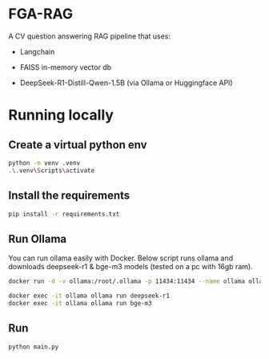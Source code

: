 # FGA-RAG

A CV question answering RAG pipeline that uses:

* Langchain

* FAISS in-memory vector db

* DeepSeek-R1-Distill-Qwen-1.5B (via Ollama or Huggingface API)

# Running locally

## Create a virtual python env
```sh
python -m venv .venv
.\.venv\Scripts\activate
```

## Install the requirements
```sh
pip install -r requirements.txt
```

## Run Ollama

You can run ollama easily with Docker. Below script runs ollama and downloads deepseek-r1 & bge-m3 models (tested on a pc with 16gb ram).

```sh
docker run -d -v ollama:/root/.ollama -p 11434:11434 --name ollama ollama/ollama

docker exec -it ollama ollama run deepseek-r1
docker exec -it ollama ollama run bge-m3
```

## Run
```sh
python main.py
```